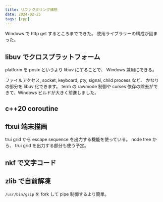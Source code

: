 ```yaml
---
title: リファクタリング構想
date: 2024-02-25
tags: [cpp]
---
```


Windows で http get するところまでできた。
使用ライブラリーの構成が固まった。

<!-- truncate -->

## libuv でクロスプラットフォーム

platform を posix というより libuv にすることで、
Windows 兼用にできる。

ファイルアクセス, socket, keyboard, pty, signal, child process など、
かなりの部分を libuv 化できます。
term の rawmode 制御や curses 依存の除去ができて、Windows ビルドが大きく前進しました。

## c++20 coroutine

## ftxui 端末描画

trui grid から escape sequence を出力する機能を使っている。
node tree から、 trui grid を出力する部分も使う予定。

## nkf で文字コード

## zlib で自前解凍

`/usr/bin/gzip` を fork して pipe 制御するより簡単。


